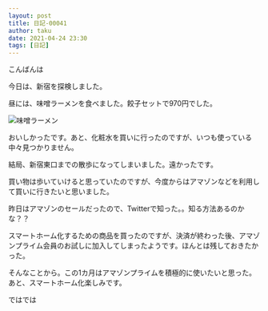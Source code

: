 ```yaml
---
layout: post
title: 日記-00041
author: taku
date: 2021-04-24 23:30
tags: [日記]
---
```


こんばんは

今日は、新宿を探検しました。

昼には、味噌ラーメンを食べました。餃子セットで970円でした。

![味噌ラーメン](https://i.imgur.com/l0EYe1c.jpg)

おいしかったです。あと、化粧水を買いに行ったのですが、いつも使っている中々見つかりません。

結局、新宿東口までの散歩になってしまいました。遠かったです。

買い物は歩いていけると思っていたのですが、今度からはアマゾンなどを利用して買いに行きたいと思いました。

昨日はアマゾンのセールだったので、Twitterで知った。。知る方法あるのかな？？

スマートホーム化するための商品を買ったのですが、決済が終わった後、アマゾンプライム会員のお試しに加入してしまったようです。ほんとは残しておきたかった。

そんなことから。この1カ月はアマゾンプライムを積極的に使いたいと思った。あと、スマートホーム化楽しみです。

ではでは